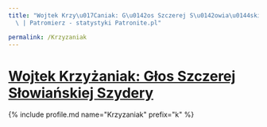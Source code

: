 ```yaml
---
title: "Wojtek Krzy\u017Caniak: G\u0142os Szczerej S\u0142owia\u0144skiej Szydery\
  \ | Patromierz - statystyki Patronite.pl"

permalink: /Krzyzaniak
---
```


# [Wojtek Krzyżaniak: Głos Szczerej Słowiańskiej Szydery](https://patronite.pl/Krzyzaniak)

{% include profile.md name="Krzyzaniak" prefix="k" %}

